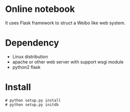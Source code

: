 # Online notebook
   It uses Flask framework to struct a Weibo like web system.

# Dependency
- Linux distribution
- apache or other web server with support wsgi module
- python2 flask

# Install
    # python setup.py install
    # python setup.py initdb
